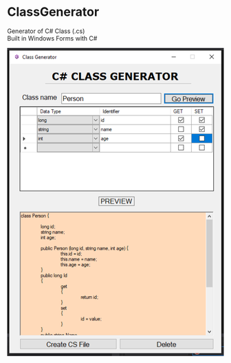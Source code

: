 # ClassGenerator
Generator of C# Class (.cs)<br>
Built in Windows Forms with C#


![alt text](https://github.com/marcosbustamantemateo/ClassGenerator/blob/master/images/captura.PNG)
